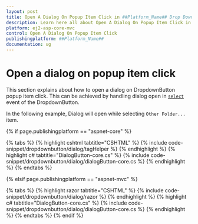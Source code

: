 ```yaml
---
layout: post
title: Open A Dialog On Popup Item Click in ##Platform_Name## Drop Down Button Component
description: Learn here all about Open A Dialog On Popup Item Click in Syncfusion ##Platform_Name## Drop Down Button component of syncfusion and more.
platform: ej2-asp-core-mvc
control: Open A Dialog On Popup Item Click
publishingplatform: ##Platform_Name##
documentation: ug
---
```



# Open a dialog on popup item click

This section explains about how to open a dialog on DropdownButton popup item click.
This can be achieved by handling dialog open in
[`select`](https://help.syncfusion.com/cr/aspnetcore-js2/Syncfusion.EJ2.SplitButtons.DropDownButton.html#Syncfusion_EJ2_SplitButtons_DropDownButton_Select) event of the DropdownButton.

In the following example, Dialog will open while selecting `Other Folder...` item.

{% if page.publishingplatform == "aspnet-core" %}

{% tabs %}
{% highlight cshtml tabtitle="CSHTML" %}
{% include code-snippet/dropdownbutton/dialog/tagHelper %}
{% endhighlight %}
{% highlight c# tabtitle="DialogButton-core.cs" %}
{% include code-snippet/dropdownbutton/dialog/dialogButton-core.cs %}
{% endhighlight %}
{% endtabs %}

{% elsif page.publishingplatform == "aspnet-mvc" %}

{% tabs %}
{% highlight razor tabtitle="CSHTML" %}
{% include code-snippet/dropdownbutton/dialog/razor %}
{% endhighlight %}
{% highlight c# tabtitle="DialogButton-core.cs" %}
{% include code-snippet/dropdownbutton/dialog/dialogButton-core.cs %}
{% endhighlight %}
{% endtabs %}
{% endif %}

